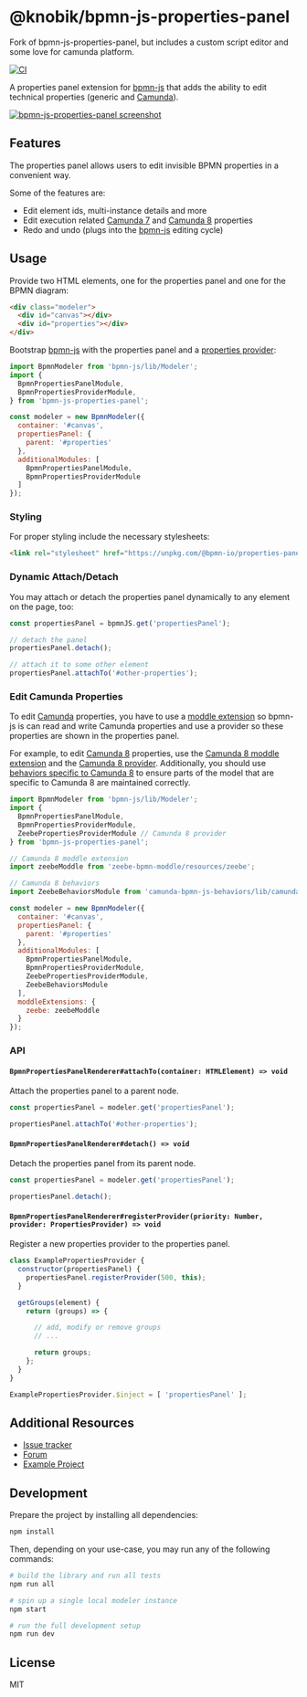 # @knobik/bpmn-js-properties-panel

Fork of bpmn-js-properties-panel, but includes a custom script editor and some love for camunda platform.

[![CI](https://github.com/bpmn-io/bpmn-js-properties-panel/workflows/CI/badge.svg)](https://github.com/bpmn-io/bpmn-js-properties-panel/actions?query=workflow%3ACI)

A properties panel extension for [bpmn-js](https://github.com/bpmn-io/bpmn-js) that adds the ability to edit technical properties (generic and [Camunda](https://camunda.com)).

[![bpmn-js-properties-panel screenshot](./docs/screenshot.png "Screenshot of the bpmn-js modeler with properties panel")](https://github.com/bpmn-io/bpmn-js-examples/tree/master/properties-panel)


## Features

The properties panel allows users to edit invisible BPMN properties in a convenient way.

Some of the features are:

* Edit element ids, multi-instance details and more
* Edit execution related [Camunda 7](https://docs.camunda.org) and [Camunda 8](https://docs.camunda.io/) properties
* Redo and undo (plugs into the [bpmn-js](https://github.com/bpmn-io/bpmn-js) editing cycle)

## Usage

Provide two HTML elements, one for the properties panel and one for the BPMN diagram:

```html
<div class="modeler">
  <div id="canvas"></div>
  <div id="properties"></div>
</div>
```

Bootstrap [bpmn-js](https://github.com/bpmn-io/bpmn-js) with the properties panel and a [properties provider](https://github.com/bpmn-io/bpmn-js-properties-panel/tree/master/src/provider):


```javascript
import BpmnModeler from 'bpmn-js/lib/Modeler';
import {
  BpmnPropertiesPanelModule,
  BpmnPropertiesProviderModule,
} from 'bpmn-js-properties-panel';

const modeler = new BpmnModeler({
  container: '#canvas',
  propertiesPanel: {
    parent: '#properties'
  },
  additionalModules: [
    BpmnPropertiesPanelModule,
    BpmnPropertiesProviderModule
  ]
});
```

### Styling

For proper styling include the necessary stylesheets:

```html
<link rel="stylesheet" href="https://unpkg.com/@bpmn-io/properties-panel/dist/assets/properties-panel.css">
```


### Dynamic Attach/Detach

You may attach or detach the properties panel dynamically to any element on the page, too:

```javascript
const propertiesPanel = bpmnJS.get('propertiesPanel');

// detach the panel
propertiesPanel.detach();

// attach it to some other element
propertiesPanel.attachTo('#other-properties');
```


### Edit Camunda Properties

To edit [Camunda](https://camunda.com) properties, you have to use a [moddle extension](https://github.com/bpmn-io/moddle) so bpmn-js is can read and write Camunda properties and use a provider so these properties are shown in the properties panel.

For example, to edit [Camunda 8](https://camunda.com/platform/) properties, use the [Camunda 8 moddle extension](https://github.com/camunda/zeebe-bpmn-moddle) and the [Camunda 8 provider](https://github.com/bpmn-io/bpmn-js-properties-panel/tree/master/src/provider/zeebe). Additionally, you should use [behaviors specific to Camunda 8](https://github.com/camunda/camunda-bpmn-js-behaviors?tab=readme-ov-file#camunda-8) to ensure parts of the model that are specific to Camunda 8 are maintained correctly.

```javascript
import BpmnModeler from 'bpmn-js/lib/Modeler';
import {
  BpmnPropertiesPanelModule,
  BpmnPropertiesProviderModule,
  ZeebePropertiesProviderModule // Camunda 8 provider
} from 'bpmn-js-properties-panel';

// Camunda 8 moddle extension
import zeebeModdle from 'zeebe-bpmn-moddle/resources/zeebe';

// Camunda 8 behaviors
import ZeebeBehaviorsModule from 'camunda-bpmn-js-behaviors/lib/camunda-cloud';

const modeler = new BpmnModeler({
  container: '#canvas',
  propertiesPanel: {
    parent: '#properties'
  },
  additionalModules: [
    BpmnPropertiesPanelModule,
    BpmnPropertiesProviderModule,
    ZeebePropertiesProviderModule,
    ZeebeBehaviorsModule
  ],
  moddleExtensions: {
    zeebe: zeebeModdle
  }
});
```

### API

#### `BpmnPropertiesPanelRenderer#attachTo(container: HTMLElement) => void`

Attach the properties panel to a parent node.

```javascript
const propertiesPanel = modeler.get('propertiesPanel');

propertiesPanel.attachTo('#other-properties');
```

#### `BpmnPropertiesPanelRenderer#detach() => void`

Detach the properties panel from its parent node.

```javascript
const propertiesPanel = modeler.get('propertiesPanel');

propertiesPanel.detach();
```

#### `BpmnPropertiesPanelRenderer#registerProvider(priority: Number, provider: PropertiesProvider) => void`

Register a new properties provider to the properties panel.

```javascript
class ExamplePropertiesProvider {
  constructor(propertiesPanel) {
    propertiesPanel.registerProvider(500, this);
  }

  getGroups(element) {
    return (groups) => {

      // add, modify or remove groups
      // ...

      return groups;
    };
  }
}

ExamplePropertiesProvider.$inject = [ 'propertiesPanel' ];
```

## Additional Resources

* [Issue tracker](https://github.com/bpmn-io/bpmn-js-properties-panel)
* [Forum](https://forum.bpmn.io)
* [Example Project](https://github.com/bpmn-io/bpmn-js-examples/tree/master/properties-panel)


## Development

Prepare the project by installing all dependencies:

```sh
npm install
```

Then, depending on your use-case, you may run any of the following commands:

```sh
# build the library and run all tests
npm run all

# spin up a single local modeler instance
npm start

# run the full development setup
npm run dev
```

## License

MIT
